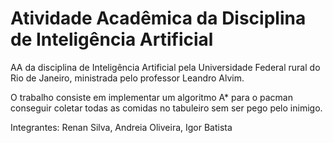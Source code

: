 # Atividade Acadêmica da Disciplina de Inteligência Artificial
AA da disciplina de Inteligência Artificial pela Universidade Federal rural do Rio de Janeiro, ministrada pelo professor Leandro Alvim.

O trabalho consiste em implementar um algoritmo A* para o pacman conseguir coletar todas as comidas no tabuleiro sem ser pego pelo inimigo.

Integrantes:
Renan Silva,
Andreia Oliveira,
Igor Batista
